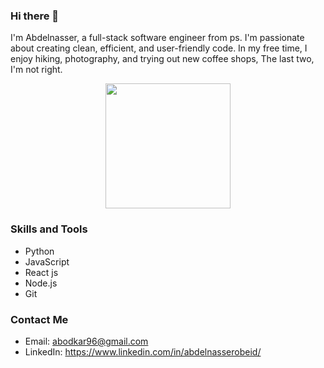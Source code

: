 ### Hi there 👋
I'm Abdelnasser, a full-stack software engineer from ps. I'm passionate about creating clean, efficient, and user-friendly code. In my free time, I enjoy hiking, photography, and trying out new coffee shops, The last two, I'm not right.
<p align="center">
  <img src="https://media1.giphy.com/media/LaVp0AyqR5bGsC5Cbm/200w.gif?cid=6c09b9523bl535956jxvhzosc6rl5yg9a50cr9l7vfziohs2&ep=v1_gifs_search&rid=200w.gif&ct=g" width="200">
</p>

### Skills and Tools

- Python
- JavaScript
- React js
- Node.js
- Git

### Contact Me

- Email: abodkar96@gmail.com
- LinkedIn: https://www.linkedin.com/in/abdelnasserobeid/


